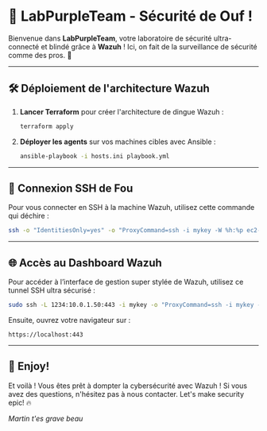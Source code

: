 # 🚀 LabPurpleTeam - Sécurité de Ouf !

Bienvenue dans **LabPurpleTeam**, votre laboratoire de sécurité ultra-connecté et blindé grâce à **Wazuh** ! Ici, on fait de la surveillance de sécurité comme des pros. 💪

---

## 🛠️ Déploiement de l'architecture Wazuh

1. **Lancer Terraform** pour créer l'architecture de dingue Wazuh :

   ```bash
   terraform apply
   ```
2. **Déployer les agents** sur vos machines cibles avec Ansible :

   ```bash
   ansible-playbook -i hosts.ini playbook.yml
   ```

---

## 🔑 Connexion SSH de Fou

Pour vous connecter en SSH à la machine Wazuh, utilisez cette commande qui déchire :

```bash
ssh -o "IdentitiesOnly=yes" -o "ProxyCommand=ssh -i mykey -W %h:%p ec2-user@51.44.226.200" -i mykey wazuh-user@10.0.1.50
```

---

## 🌐 Accès au Dashboard Wazuh

Pour accéder à l’interface de gestion super stylée de Wazuh, utilisez ce tunnel SSH ultra sécurisé :

```bash
sudo ssh -L 1234:10.0.1.50:443 -i mykey -o "ProxyCommand=ssh -i mykey -W %h:%p ec2-user@51.44.226.200" wazuh-user@10.0.1.50
```

Ensuite, ouvrez votre navigateur sur :

```
https://localhost:443
```

---

## 🎉 Enjoy!

Et voilà ! Vous êtes prêt à dompter la cybersécurité avec Wazuh ! Si vous avez des questions, n'hésitez pas à nous contacter. Let's make security epic! 🔥

*Martin t'es grave beau*
